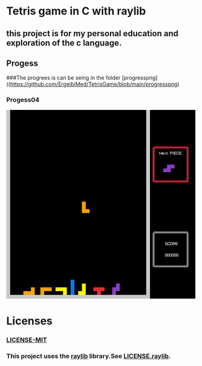 # Tetris game in C with raylib 
## this project is for my personal education and exploration of the c language.


## Progess
###The progrees is can be seing in the folder [progresspng]((https://github.com/ErgeibiMed/TetrisGame/blob/main/progresspng)

### Progess04
![Progress04](https://github.com/ErgeibiMed/TetrisGame/blob/main/progresspng/ProgressSoFar04.png)


# Licenses
### [LICENSE-MIT](https://github.com/ErgeibiMed/TetrisGame/blob/main/LICENSE) 
### This project uses the [raylib](https://www.raylib.com/) library.See [LICENSE.raylib](https://github.com/ErgeibiMed/TetrisGame/blob/main/LICENSE.raylib). 


